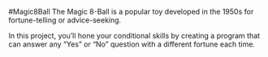 #Magic8Ball
The Magic 8-Ball is a popular toy developed in the 1950s for fortune-telling or advice-seeking.

In this project, you’ll hone your conditional skills by creating a program that can answer any “Yes” or “No” question with a different fortune each time.
